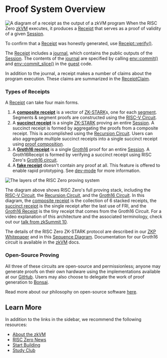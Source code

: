 # Proof System Overview

![A diagram of a receipt as the output of a zkVM program](assets/receipt.png)
When the RISC Zero [zkVM] executes, it produces a [Receipt] that serves as a
proof of validity of a given [Session].

To confirm that a [Receipt] was honestly generated, use [Receipt::verify()].

The [Receipt] includes a [journal], which contains the public outputs of the
[Session]. The contents of the [journal] are specified by calling
[env::commit()] and [env::commit\_slice()][env::commit_slice()] in the [guest] code.

In addition to the journal, a receipt makes a number of claims about the program
execution. These claims are summarized in the [ReceiptClaim].

### Types of Receipts

A [Receipt] can take four main forms.

1. A **[composite receipt]** is a vector of [ZK-STARK]s, one for each [segment].
   Segments & segment proofs are constructed using the [RISC-V Circuit].
2. A **[succinct receipt]** is a single [ZK-STARK] proving an entire [Session].
   A succinct receipt is formed by aggregating the proofs from a composite
   receipt. This is accomplished using the [Recursion Circuit]. Users can also
   aggregate multiple succinct receipts into a single succinct receipt using
   [proof composition].
3. A **[Groth16 receipt]** is a single [Groth16] proof for an entire [Session].
   A Groth16Receipt is formed by verifying a succinct receipt using RISC Zero's
   [Groth16 circuit].
4. A **[fake receipt]** doesn't contain any proof at all. This feature is
   offered to enable rapid prototyping. See [dev-mode] for more information.

![The layers of the RISC Zero proving system](assets/proof-system-layers.png)

The diagram above shows RISC Zero's full proving stack, including the [RISC-V
Circuit], the [Recursion Circuit], and the [Groth16 Circuit]. In this diagram,
the [composite receipt] is the collection of 6 stacked receipts, the [succinct
receipt] is the single receipt after the last use of FRI, and the [Groth16
Receipt] is the tiny receipt that comes from the Groth16 Circuit. For a video
explanation of this architecture and the associated terminology, check out our
[talk from zkSummit 10][zksummit-10].

The details of the RISC Zero ZK-STARK protocol are described in our [ZKP
Whitepaper] and in this [Sequence Diagram]. Documentation for our Groth16
circuit is available in the [zkVM] docs.

### Open-Source Proving

All three of these circuits are open-source and permissionless; anyone may
generate proofs on their own hardware using the implementations available at our
[GitHub]. Users may also choose to delegate the work of proof generation to
[Bonsai].

Read more about our philosophy on open-source software [here][open-source].

## Learn More

In addition to the links in the sidebar, we recommend the following resources:

- [About the zkVM][about-zkvm]
- [RISC Zero News][news]
- [Start Building][quickstart]
- [Study Club]

[about-zkvm]: /api/zkvm
[Bonsai]: https://bonsai.xyz
[composite receipt]: https://docs.rs/risc0-zkvm/*/risc0_zkvm/struct.CompositeReceipt.html
[dev-mode]: /api/generating-proofs/dev-mode
[env::commit()]: https://docs.rs/risc0-zkvm/*/risc0_zkvm/guest/env/fn.commit.html
[env::commit_slice()]: https://docs.rs/risc0-zkvm/*/risc0_zkvm/guest/env/fn.commit_slice.html
[fake receipt]: https://docs.rs/risc0-zkvm/*/risc0_zkvm/enum.InnerReceipt.html#variant.Fake
[GitHub]: https://github.com/risc0/risc0
[Groth16]: /terminology#groth16
[Groth16 receipt]: /terminology#groth16-receipt
[Groth16 Circuit]: /terminology#groth16-circuit
[guest]: https://docs.rs/risc0-zkvm/*/risc0_zkvm/guest
[journal]: https://docs.rs/risc0-zkvm/*/risc0_zkvm/struct.Receipt.html#structfield.journal
[news]: https://risczero.com/news
[open-source]: https://risczero.com/news/open-source
[proof composition]: /terminology#composition
[quickstart]: /api/zkvm/quickstart
[Receipt]: https://docs.rs/risc0-zkvm/*/risc0_zkvm/struct.Receipt.html
[ReceiptClaim]: https://docs.rs/risc0-zkvm/*/risc0_zkvm/struct.ReceiptClaim.html
[Receipt::verify()]: https://docs.rs/risc0-zkvm/*/risc0_zkvm/struct.Receipt.html#method.verify
[Recursion Circuit]: /terminology#recursion-circuit
[RISC-V Circuit]: /terminology#risc-v-circuit
[segment]: /terminology#segment
[Sequence Diagram]: ./proof-system-sequence-diagram.md
[session]: /terminology#session
[Study Club]: ../studyclub.md
[succinct receipt]: https://docs.rs/risc0-zkvm/*/risc0_zkvm/struct.SuccinctReceipt.html
[ZKP Whitepaper]: https://www.risczero.com/proof-system-in-detail.pdf
[zksummit-10]: https://www.youtube.com/watch?v=wkIBN2CGJdc
[zkVM]: https://docs.rs/risc0-zkvm
[ZK-STARK]: ../reference-docs/about-starks.md
